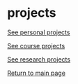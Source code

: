 # projects
[See personal projects](/projects/LBL.md)

[See course projects](/projects/courseprojects.md)

[See research projects](/projects/researchprojects.md)

[Return to main page](reynolds)
